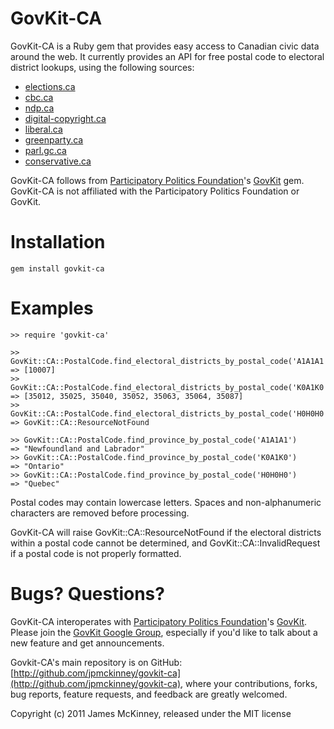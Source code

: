 # GovKit-CA

GovKit-CA is a Ruby gem that provides easy access to Canadian civic data around the web. It currently provides an API for free postal code to electoral district lookups, using the following sources:

* [elections.ca](http://elections.ca/)
* [cbc.ca](http://www.cbc.ca/)
* [ndp.ca](http://www.ndp.ca/)
* [digital-copyright.ca](http://www.digital-copyright.ca/)
* [liberal.ca](http://www.liberal.ca/)
* [greenparty.ca](http://www.greenparty.ca/)
* [parl.gc.ca](http://www.parl.gc.ca/)
* [conservative.ca](http://www.conservative.ca/)

GovKit-CA follows from [Participatory Politics Foundation](http://www.participatorypolitics.org/)'s [GovKit](https://github.com/opengovernment/govkit) gem. GovKit-CA is not affiliated with the Participatory Politics Foundation or GovKit.

# Installation

    gem install govkit-ca

# Examples

    >> require 'govkit-ca'

    >> GovKit::CA::PostalCode.find_electoral_districts_by_postal_code('A1A1A1')
    => [10007]
    >> GovKit::CA::PostalCode.find_electoral_districts_by_postal_code('K0A1K0')
    => [35012, 35025, 35040, 35052, 35063, 35064, 35087]
    >> GovKit::CA::PostalCode.find_electoral_districts_by_postal_code('H0H0H0')
    => GovKit::CA::ResourceNotFound

    >> GovKit::CA::PostalCode.find_province_by_postal_code('A1A1A1')
    => "Newfoundland and Labrador"
    >> GovKit::CA::PostalCode.find_province_by_postal_code('K0A1K0')
    => "Ontario"
    >> GovKit::CA::PostalCode.find_province_by_postal_code('H0H0H0')
    => "Quebec"

Postal codes may contain lowercase letters. Spaces and non-alphanumeric characters are removed before processing.

GovKit-CA will raise GovKit::CA::ResourceNotFound if the electoral districts within a postal code cannot be determined, and GovKit::CA::InvalidRequest if a postal code is not properly formatted.

# Bugs? Questions?

GovKit-CA interoperates with [Participatory Politics Foundation](http://www.participatorypolitics.org/)'s [GovKit](https://github.com/opengovernment/govkit). Please join the [GovKit Google Group](http://groups.google.com/group/govkit), especially if you'd like to talk about a new feature and get announcements.

Govkit-CA's main repository is on GitHub: [http://github.com/jpmckinney/govkit-ca](http://github.com/jpmckinney/govkit-ca), where your contributions, forks, bug reports, feature requests, and feedback are greatly welcomed.

Copyright (c) 2011 James McKinney, released under the MIT license
